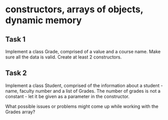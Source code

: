 # constructors, arrays of objects, dynamic memory

## Task 1
Implement a class Grade, comprised of a value and a course name. Make sure all the data is valid. Create at least 2 constructors.

## Task 2
Implement a class Student, comprised of the information about a student - name, faculty number and a list of Grades. 
The number of grades is not a constant - let it be given as a parameter in the constructor. 

What possible issues or problems might come up while working with the Grades array?